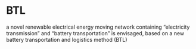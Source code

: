 # BTL
a novel renewable electrical energy moving network containing “electricity transmission” and “battery transportation” is envisaged, based on a new battery transportation and logistics method (BTL)
